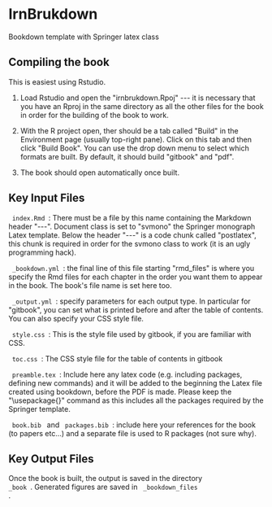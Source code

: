 # IrnBrukdown
Bookdown template with Springer latex class

## Compiling the book 

This is easiest using Rstudio. 

1. Load Rstudio and open the "irnbrukdown.Rpoj" --- it is necessary that you have an Rproj in the same directory as 
all the other files for the book in order for the building of the book to work. 

2. With the R project open, ther should be a tab called "Build" in the Environment page (usually top-right pane). Click
   on this tab and then click "Build Book". You can use the drop down menu to select which formats are built. By default, it should
   build "gitbook" and "pdf". 
   
3. The book should open automatically once built. 


## Key Input Files 

<code> index.Rmd </code>: There must be a file by this name containing the Markdown header "---". Document class is set to "svmono"
the Springer monograph Latex template. Below the header "---" is a code chunk called "postlatex", this chunk is required in order 
for the svmono class to work (it is an ugly programming hack). 

<code> _bookdown.yml </code>: the final line of this file starting "rmd_files" is where you specify the Rmd files for each 
chapter in the order you want them to appear in the book. The book's file name is set here too. 

<code> _output.yml </code>: specify parameters for each output type. In particular for "gitbook", you can set what is printed 
before and after the table of contents. You can also specify your CSS style file. 

<code> style.css </code>: This is the style file used by gitbook, if you are familiar with CSS.

<code> toc.css </code>: The CSS style file for the table of contents in gitbook

<code> preamble.tex </code>: Include here any latex code (e.g. including packages, defining new commands) and it will be 
added to the beginning the Latex file created using bookdown, before the PDF is made. Please keep the "\usepackage{}" command
as this includes all the packages required by the Springer template. 

<code> book.bib </code> and <code> packages.bib </code>: include here your references for the book (to papers etc...) and a 
separate file is used to R packages (not sure why). 

## Key Output Files 

Once the book is built, the output is saved in the directory <code> _book </code>. Generated figures are saved in <code> _bookdown_files </code>. 


